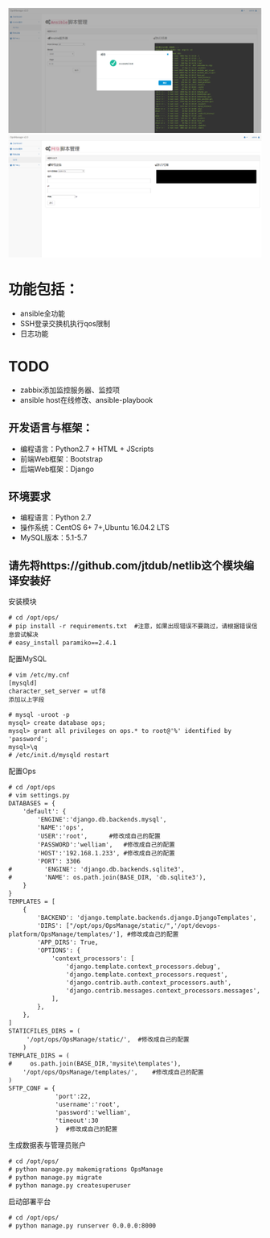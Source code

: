 ![Aaron Swartz](https://github.com/ChampagneCui/ops/blob/master/%E6%88%AA%E5%9B%BE/ops1.png)
![Aaron Swartz](https://github.com/ChampagneCui/ops/blob/master/%E6%88%AA%E5%9B%BE/qos2.png)
# 功能包括：
* ansible全功能
* SSH登录交换机执行qos限制
* 日志功能

# TODO
* zabbix添加监控服务器、监控项
* ansible host在线修改、ansible-playbook

## 开发语言与框架：
 * 编程语言：Python2.7 + HTML + JScripts
 * 前端Web框架：Bootstrap
 * 后端Web框架：Django
 
 ## 环境要求
 * 编程语言：Python 2.7
 * 操作系统：CentOS 6+ 7+,Ubuntu 16.04.2 LTS
 * MySQL版本：5.1-5.7
 
 ## 请先将https://github.com/jtdub/netlib这个模块编译安装好
 
安装模块
```
# cd /opt/ops/
# pip install -r requirements.txt  #注意，如果出现错误不要跳过，请根据错误信息尝试解决
# easy_install paramiko==2.4.1
```

配置MySQL
```
# vim /etc/my.cnf
[mysqld]
character_set_server = utf8
添加以上字段
```
```
# mysql -uroot -p
mysql> create database ops;
mysql> grant all privileges on ops.* to root@'%' identified by 'password';
mysql>\q
# /etc/init.d/mysqld restart
```

配置Ops
```
# cd /opt/ops
# vim settings.py
DATABASES = {
    'default': {
        'ENGINE':'django.db.backends.mysql',
        'NAME':'ops',
        'USER':'root',		#修改成自己的配置
        'PASSWORD':'welliam',	#修改成自己的配置
        'HOST':'192.168.1.233', #修改成自己的配置
        'PORT': 3306
#         'ENGINE': 'django.db.backends.sqlite3',
#         'NAME': os.path.join(BASE_DIR, 'db.sqlite3'),
    }
}
TEMPLATES = [
    {
        'BACKEND': 'django.template.backends.django.DjangoTemplates',
        'DIRS': ["/opt/ops/OpsManage/static/",'/opt/devops-platform/OpsManage/templates/'], #修改成自己的配置
        'APP_DIRS': True,
        'OPTIONS': {
            'context_processors': [
                'django.template.context_processors.debug',
                'django.template.context_processors.request',
                'django.contrib.auth.context_processors.auth',
                'django.contrib.messages.context_processors.messages',
            ],
        },
    },
]
STATICFILES_DIRS = (
     '/opt/ops/OpsManage/static/',	#修改成自己的配置
    )
TEMPLATE_DIRS = (
#     os.path.join(BASE_DIR,'mysite\templates'),
    '/opt/ops/OpsManage/templates/',	#修改成自己的配置
)
SFTP_CONF = {
             'port':22,
             'username':'root',
             'password':'welliam',
             'timeout':30
             }  #修改成自己的配置

```

生成数据表与管理员账户
```
# cd /opt/ops/
# python manage.py makemigrations OpsManage
# python manage.py migrate
# python manage.py createsuperuser
```

启动部署平台
```
# cd /opt/ops/
# python manage.py runserver 0.0.0.0:8000
```

